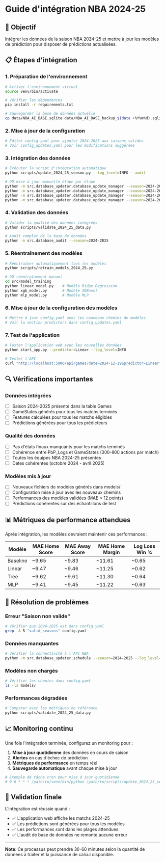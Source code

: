 # Guide d'intégration NBA 2024-25

## 🎯 Objectif
Intégrer les données de la saison NBA 2024-25 et mettre à jour les modèles de prédiction pour disposer de prédictions actualisées.

## 📋 Étapes d'intégration

### 1. Préparation de l'environnement

```bash
# Activer l'environnement virtuel
source venv/bin/activate

# Vérifier les dépendances
pip install -r requirements.txt

# Sauvegarder la base de données actuelle
cp data/NBA_AI_BASE.sqlite data/NBA_AI_BASE_backup_$(date +%Y%m%d).sqlite
```

### 2. Mise à jour de la configuration

```bash
# Éditer config.yaml pour ajouter 2024-2025 aux saisons valides
# Voir config_updates.yaml pour les modifications suggérées
```

### 3. Intégration des données

```bash
# Exécuter le script d'intégration automatique
python scripts/update_2024_25_season.py --log_level=INFO --audit

# OU mise à jour manuelle étape par étape
python -m src.database_updater.database_update_manager --season=2024-2025 --predictor=Baseline
python -m src.database_updater.database_update_manager --season=2024-2025 --predictor=Linear
python -m src.database_updater.database_update_manager --season=2024-2025 --predictor=Tree
python -m src.database_updater.database_update_manager --season=2024-2025 --predictor=MLP
```

### 4. Validation des données

```bash
# Valider la qualité des données intégrées
python scripts/validate_2024_25_data.py

# Audit complet de la base de données
python -m src.database_audit --season=2024-2025
```

### 5. Réentraînement des modèles

```bash
# Réentraîner automatiquement tous les modèles
python scripts/retrain_models_2024_25.py

# OU réentraînement manuel
cd src/model_training
python linear_model.py    # Modèle Ridge Regression
python xgb_model.py       # Modèle XGBoost  
python mlp_model.py       # Modèle MLP
```

### 6. Mise à jour de la configuration des modèles

```bash
# Mettre à jour config.yaml avec les nouveaux chemins de modèles
# Voir la section predictors dans config_updates.yaml
```

### 7. Test de l'application

```bash
# Tester l'application web avec les nouvelles données
python start_app.py --predictor=Linear --log_level=INFO

# Tester l'API
curl "http://localhost:5000/api/games?date=2024-12-19&predictor=Linear"
```

## 🔍 Vérifications importantes

### Données intégrées
- [ ] Saison 2024-2025 présente dans la table Games
- [ ] GameStates générés pour tous les matchs terminés
- [ ] Features calculées pour tous les matchs éligibles
- [ ] Prédictions générées pour tous les prédicteurs

### Qualité des données
- [ ] Pas d'états finaux manquants pour les matchs terminés
- [ ] Cohérence entre PbP_Logs et GameStates (300-800 actions par match)
- [ ] Toutes les équipes NBA 2024-25 présentes
- [ ] Dates cohérentes (octobre 2024 - avril 2025)

### Modèles mis à jour
- [ ] Nouveaux fichiers de modèles générés dans models/
- [ ] Configuration mise à jour avec les nouveaux chemins
- [ ] Performances des modèles validées (MAE < 12 points)
- [ ] Prédictions cohérentes sur des échantillons de test

## 📊 Métriques de performance attendues

Après intégration, les modèles devraient maintenir ces performances :

| Modèle | MAE Home Score | MAE Away Score | MAE Home Margin | Log Loss Win % |
|--------|----------------|----------------|-----------------|----------------|
| Baseline | ~9.65 | ~9.83 | ~11.61 | ~0.65 |
| Linear | ~9.47 | ~9.46 | ~11.25 | ~0.62 |
| Tree | ~9.62 | ~9.61 | ~11.30 | ~0.64 |
| MLP | ~9.41 | ~9.45 | ~11.22 | ~0.63 |

## 🚨 Résolution de problèmes

### Erreur "Saison non valide"
```bash
# Vérifier que 2024-2025 est dans config.yaml
grep -A 5 "valid_seasons" config.yaml
```

### Données manquantes
```bash
# Vérifier la connectivité à l'API NBA
python -m src.database_updater.schedule --season=2024-2025 --log_level=DEBUG
```

### Modèles non chargés
```bash
# Vérifier les chemins dans config.yaml
ls -la models/
```

### Performances dégradées
```bash
# Comparer avec les métriques de référence
python scripts/validate_2024_25_data.py
```

## 📈 Monitoring continu

Une fois l'intégration terminée, configurez un monitoring pour :

1. **Mise à jour quotidienne** des données en cours de saison
2. **Alertes** en cas d'échec de prédiction
3. **Métriques de performance** en temps réel
4. **Sauvegarde automatique** avant chaque mise à jour

```bash
# Exemple de tâche cron pour mise à jour quotidienne
# 0 6 * * * /path/to/venv/bin/python /path/to/scripts/update_2024_25_season.py --log_level=WARNING
```

## 🎉 Validation finale

L'intégration est réussie quand :
- ✅ L'application web affiche les matchs 2024-25
- ✅ Les prédictions sont générées pour tous les modèles
- ✅ Les performances sont dans les plages attendues
- ✅ L'audit de base de données ne remonte aucune erreur

---

**Note**: Ce processus peut prendre 30-60 minutes selon la quantité de données à traiter et la puissance de calcul disponible.